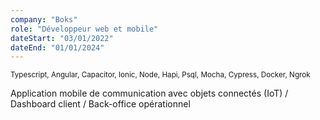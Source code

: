 ```yaml
---
company: "Boks"
role: "Développeur web et mobile"
dateStart: "03/01/2022"
dateEnd: "01/01/2024"
---
```

<small>Typescript, Angular, Capacitor, Ionic, Node, Hapi, Psql, Mocha, Cypress, Docker, Ngrok</small>

Application mobile de communication avec objets connectés (IoT) / Dashboard client / Back-office opérationnel
